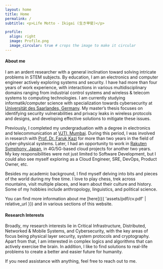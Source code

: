 ```yaml
---
layout: home
title: Home
permalink: /
subtitle: <p>Life Motto - Ikigai (生き甲斐)</p>

profile:
  align: right
  image: Profile.png
  image_circular: true # crops the image to make it circular
---
```


#### **About me**

I am an ardent researcher with a general inclination toward solving intricate problems in STEM subjects. By education, I am an electronics and computer engineer actively exploring systems and security. I have had more than four years of work experience, with interactions in various multidisciplinary domains ranging from industrial control systems and wireless & telecom systems to computing technologies. I am currently studying informatik/computer science with specialization towards cybersecurity at [Universität des Saarlandes, Germany](https://www.uni-saarland.de/start.html). My master’s thesis focuses on identifying security vulnerabilities and privacy leaks in wireless protocols and designs, and developing effective solutions to mitigate these issues.

Previously, I completed my undergraduation with a degree in electronics and telecommunication at [VJTI, Mumbai](https://en.wikipedia.org/wiki/Veermata_Jijabai_Technological_Institute). During this period, I was involved in research with [Prof. Dr. Faruk Kazi](https://scholar.google.co.in/citations?user=oa7QCAgAAAAJ&hl=en) for more than two years in the field of cyber-physical systems. Later, I had an opportunity to work in [Rakuten Symphony, Japan](https://symphony.rakuten.com/), in 4G/5G-based cloud projects for another two years. My key responsibilities were not just limited to Software Development, but I could also see myself exploring as a Cloud Engineer, SRE, DevOps, Product Owner, etc.  

Besides my academic background, I find myself delving into bits and pieces of the world during my free time. I love to play chess, trek across mountains, visit multiple places, and learn about their culture and history. Some of my hobbies include anthropology, linguistics, and political science.

You can find more information about me [here]({{ 'assets/pdf/cv.pdf' | relative_url }}) and in various sections of this website.

#### **Research Interests**

Broadly, my research interests lie in Critical Infrastructure, Distributed, Networked & Mobile Systems, and Cybersecurity, with the key areas of focus being physical layer security, system protocols and cryptography. Apart from that, I am interested in complex logics and algorithms that can actively exercise the brain. In addition, I like to find solutions to real-life problems to create a better and easier future for humanity.

If you need assistance with anything, feel free to reach out to me.